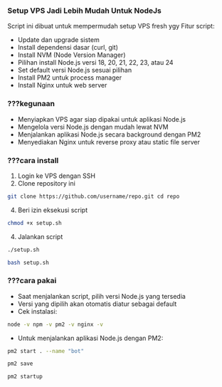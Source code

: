### Setup VPS Jadi Lebih Mudah Untuk NodeJs

Script ini dibuat untuk mempermudah setup VPS fresh ygy
Fitur script:  
- Update dan upgrade sistem  
- Install dependensi dasar (curl, git)  
- Install NVM (Node Version Manager)  
- Pilihan install Node.js versi 18, 20, 21, 22, 23, atau 24  
- Set default versi Node.js sesuai pilihan  
- Install PM2 untuk process manager  
- Install Nginx untuk web server  

### ???kegunaan
- Menyiapkan VPS agar siap dipakai untuk aplikasi Node.js  
- Mengelola versi Node.js dengan mudah lewat NVM  
- Menjalankan aplikasi Node.js secara background dengan PM2  
- Menyediakan Nginx untuk reverse proxy atau static file server  

### ???cara install
1. Login ke VPS dengan SSH  
2. Clone repository ini
```bash
git clone https://github.com/username/repo.git cd repo
```
4. Beri izin eksekusi script
```bash
chmod +x setup.sh
```
4. Jalankan script
```bash
./setup.sh
```
```bash
bash setup.sh
```
### ???cara pakai
- Saat menjalankan script, pilih versi Node.js yang tersedia  
- Versi yang dipilih akan otomatis diatur sebagai default  
- Cek instalasi:
```bash
node -v npm -v pm2 -v nginx -v
```
- Untuk menjalankan aplikasi Node.js dengan PM2:
```bash
pm2 start . --name "bot"
```
```bash
pm2 save 
```
```bash
pm2 startup
```


